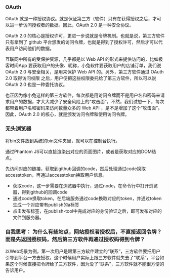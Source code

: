### OAuth
OAuth 就是一种授权协议。就是保证第三方（软件）只有在获得授权之后，才可以进一步访问授权者的数据。因此，OAuth 2.0 是一种安全协议。

OAuth 2.0 的核心是授权许可，更进一步说就是令牌机制。也就是说，第三方软件只有拿到了 github 平台颁发的访问令牌，也就是得到了授权许可，然后才可以代表用户访问他们的数据。

互联网中所有的受保护资源，几乎都是以 Web API 的形式来提供访问的，比如极客时间App 要获取用户的头像、昵称，小兔软件要获取用户的店铺订单，我们说 OAuth 2.0 与安全相关，是用来保护 Web API 的。另外，第三方软件通过 OAuth 2.0 取得访问权限
之后，用户便把这些权限委托给了第三方软件，所以可以说 OAuth 2.0 也是一种委托协议。

也正因为像小兔这样的第三方软件，每次都是用访问令牌而不是用户名和密码来请求用户的数据，才大大减少了安全风险上的“攻击面”。不然，我们试想一下，每次都带着用户名和密码来访问数量众多的 Web API ，是不是增加了这个“攻击面”。因此，OAuth 2.0 的核心，就是颁发访问令牌和使用访问令牌。


### 无头浏览器

将bin文件放到系统的bin文件夹里，就可以在控制台执行。

通过Phantom JS可以直接渲染出对应的页面图片，或者是获取对应的DOM结点。

先访问对应的链接，获取到github回调的code，然后处理通过code换取accesstoken，再通过accesstoken换取用户信息。

- 获取code，这一步需要在浏览器中执行，通过node，在命令行中打开浏览器，得到github的回调code
- 通过code换取token，在后端服务通过code换取对应的token，并通过token生成一个对应带有publish的a标签
- 点击发布标签，在publish-tool中完成对应的身份验证之后，即可发布对应的文件到服务器。

### 自我思考： 为什么有些站点，网站授权者授权后，不直接返回令牌？而是先返回授权码，然后第三方软件再通过授权码得到令牌？

以Web场景为例，第一次用户是跟第三方软件建立的“联系”，三方软件要把用户引导到平台一方去授权，这个时候用户实际上跟三方软件就失去了“联系”，平台如果这个时候直接把令牌给了三方软件，因为没了“联系”，三方软件就不能很方便的告诉用户。

